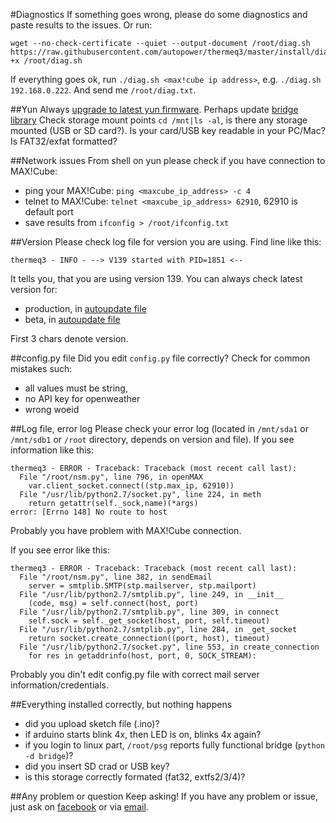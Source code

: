 #Diagnostics
If something goes wrong, please do some diagnostics and paste results to the issues.
Or run:
```
wget --no-check-certificate --quiet --output-document /root/diag.sh https://raw.githubusercontent.com/autopower/thermeq3/master/install/diag/diag.sh;chmod +x /root/diag.sh
```
If everything goes ok, run `./diag.sh <max!cube ip address>`, e.g. `./diag.sh 192.168.0.222`. And send me `/root/diag.txt`.


##Yun
Always [upgrade to latest yun firmware](https://www.arduino.cc/en/Tutorial/YunSysupgrade).
Perhaps update [bridge library](https://github.com/arduino/YunBridge/tree/master/bridge)
Check storage mount points `cd /mnt|ls -al`, is there any storage mounted (USB or SD card?). Is your card/USB key readable in your PC/Mac? Is FAT32/exfat formatted? 

##Network issues
From shell on yun please check if you have connection to MAX!Cube:
* ping your MAX!Cube: `ping <maxcube_ip_address> -c 4`
* telnet to MAX!Cube: `telnet <maxcube_ip_address> 62910`, 62910 is default port 
* save results from `ifconfig > /root/ifconfig.txt`

##Version
Please check log file for version you are using. Find line like this:
```
thermeq3 - INFO - --> V139 started with PID=1851 <--
```
It tells you, that you are using version 139.
You can always check latest version for:
* production, in [autoupdate file](https://github.com/autopower/thermeq3/blob/master/install/current/autoupdate.data)
* beta, in [autoupdate file](https://github.com/autopower/thermeq3/blob/master/install/beta/autoupdate.data)

First 3 chars denote version. 

##config.py file
Did you edit `config.py` file correctly? Check for common mistakes such:
* all values must be string, 
* no API key for openweather
* wrong woeid

##Log file, error log
Please check your error log (located in `/mnt/sda1` or `/mnt/sdb1` or `/root` directory, depends on version and file).
If you see information like this:
```
thermeq3 - ERROR - Traceback: Traceback (most recent call last):
  File "/root/nsm.py", line 796, in openMAX
    var.client_socket.connect((stp.max_ip, 62910))
  File "/usr/lib/python2.7/socket.py", line 224, in meth
    return getattr(self._sock,name)(*args)
error: [Errno 148] No route to host
```
Probably you have problem with MAX!Cube connection.

If you see error like this:
```
thermeq3 - ERROR - Traceback: Traceback (most recent call last):
  File "/root/nsm.py", line 382, in sendEmail
    server = smtplib.SMTP(stp.mailserver, stp.mailport)
  File "/usr/lib/python2.7/smtplib.py", line 249, in __init__
    (code, msg) = self.connect(host, port)
  File "/usr/lib/python2.7/smtplib.py", line 309, in connect
    self.sock = self._get_socket(host, port, self.timeout)
  File "/usr/lib/python2.7/smtplib.py", line 284, in _get_socket
    return socket.create_connection((port, host), timeout)
  File "/usr/lib/python2.7/socket.py", line 553, in create_connection
    for res in getaddrinfo(host, port, 0, SOCK_STREAM):
```
Probably you din't edit config.py file with correct mail server information/credentials.

##Everything installed correctly, but nothing happens
* did you upload sketch file (.ino)?
* if arduino starts blink 4x, then LED is on, blinks 4x again?
* if you login to linux part, `/root/psg` reports fully functional bridge (`python -d bridge`)?
* did you insert SD crad or USB key?
* is this storage correctly formated (fat32, extfs2/3/4)?

##Any problem or question
Keep asking! If you have any problem or issue, just ask on [facebook](https://www.facebook.com/autopow) or via [email](mailto:autopowerdevice@gmail.com).
